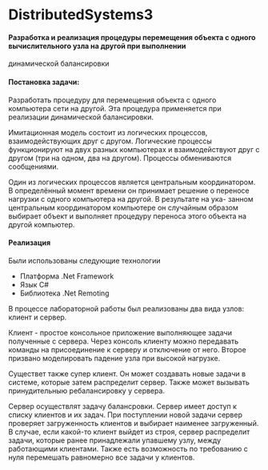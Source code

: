 # DistributedSystems3

#### Разработка и реализация процедуры перемещения объекта с одного вычислительного узла на другой при выполнении
динамической балансировки

#### Постановка задачи:
Разработать процедуру для перемещения объекта с одного компьютера сети на другой. Эта процедура применяется при реализации
динамической балансировки.

Имитационная модель состоит из логических процессов, взаимодействующих друг с другом. Логические процессы функционируют
на двух разных компьютерах и взаимодействуют друг с другом (три на одном, два на другом). Процессы обмениваются сообщениями.

Один из логических процессов является центральным координатором. В определённый момент времени он принимает решение о переносе 
нагрузки с одного компьютера на другой. В результате на ука- занном центральным координатором компьютере он случайным образом
выбирает объект и выполняет процедуру переноса этого объекта на другой компьютер.

#### Реализация

Были использованы следующие технологии
* Платформа .Net Framework
* Язык С#
* Библиотека .Net Remoting

В процессе лабораторной работы был реализованы два вида узлов: клиент и сервер.

Клиент - простое консольное приложение выполняющее задачи полученные с сервера.
Через консоль клиенту можно передавать команды на присоединение к серверу и отключение от него.
Второе призвано моделировать падение узла при высокой нагрузке.

Существет также супер клиент. Он может создавать новые задачи в системе, которые затем распределит сервер.
Также может вызывать принудительныю ребалансировку у сервера.

Сервер осуществлят задачу балансровки. Сервер имеет доступ к списку клиентов и их задач.
При поступлении новой задачи сервер проверяет загруженность клиентов и выбирает наименее загруженный.
В случае, если какой-то клиент выйдет из строя, сервер распределит задачи, 
которые ранее принадлежали упавшему узлу, между работающими клиентами.
Также  есть возможность по требованию с нуля перемешать равномерно все задачи у клиентов.

